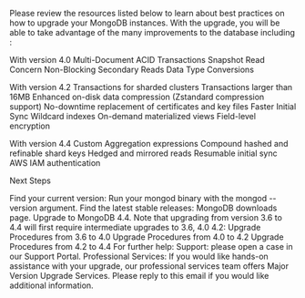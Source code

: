 Please review the resources listed below to learn about best practices on how to upgrade your MongoDB instances. With the upgrade, you will be able to take advantage of the many improvements to the database including :

With version 4.0
Multi-Document ACID Transactions
Snapshot Read Concern
Non-Blocking Secondary Reads
Data Type Conversions

With version 4.2
Transactions for sharded clusters
Transactions larger than 16MB
Enhanced on-disk data compression (Zstandard compression support)
No-downtime replacement of certificates and key files
Faster Initial Sync
Wildcard indexes
On-demand materialized views
Field-level encryption

With version 4.4
Custom Aggregation expressions
Compound hashed and refinable shard keys
Hedged and mirrored reads
Resumable initial sync
AWS IAM authentication

Next Steps

Find your current version: Run your mongod binary with the mongod --version argument.
Find the latest stable releases: MongoDB downloads page.
Upgrade to MongoDB 4.4. Note that upgrading from version 3.6 to 4.4 will first require intermediate upgrades to 3.6, 4.0 4.2:
Upgrade Procedures from 3.6 to 4.0
Upgrade Procedures from 4.0 to 4.2
Upgrade Procedures from 4.2 to 4.4
For further help:
Support: please open a case in our Support Portal.
Professional Services: If you would like hands-on assistance with your upgrade, our professional services team offers Major Version Upgrade Services. Please reply to this email if you would like additional information.
